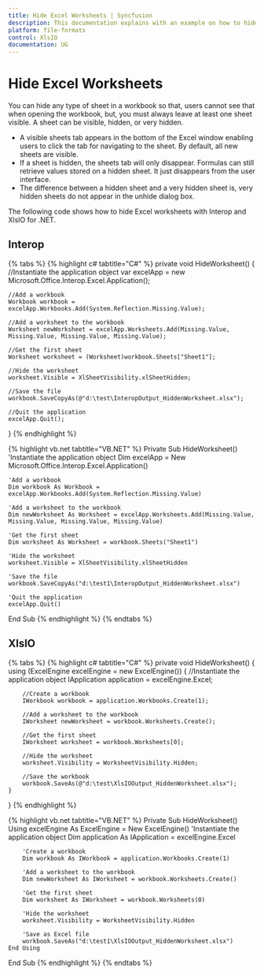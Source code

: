 ```yaml
---
title: Hide Excel Worksheets | Syncfusion
description: This documentation explains with an example on how to hide Excel worksheets programmatically using Interop and XlsIO.
platform: file-formats
control: XlsIO
documentation: UG
---
```


# Hide Excel Worksheets

You can hide any type of sheet in a workbook so that, users cannot see that when opening the workbook, but, you must always leave at least one sheet visible.
A sheet can be visible, hidden, or very hidden.

* A visible sheets tab appears in the bottom of the Excel window enabling users to click the tab for navigating to the sheet. By default, all new sheets are visible.
* If a sheet is hidden, the sheets tab will only disappear. Formulas can still retrieve values stored on a hidden sheet. It just disappears from the user interface.
* The difference between a hidden sheet and a very hidden sheet is, very hidden sheets do not appear in the unhide dialog box.

The following code shows how to hide Excel worksheets with Interop and XlsIO for .NET.

## Interop

{% tabs %}
{% highlight c# tabtitle="C#" %}
private void HideWorksheet()
{
    //Instantiate the application object
    var excelApp = new Microsoft.Office.Interop.Excel.Application();

    //Add a workbook
    Workbook workbook = excelApp.Workbooks.Add(System.Reflection.Missing.Value);

    //Add a worksheet to the workbook
    Worksheet newWorksheet = excelApp.Worksheets.Add(Missing.Value, Missing.Value, Missing.Value, Missing.Value);

    //Get the first sheet
    Worksheet worksheet = (Worksheet)workbook.Sheets["Sheet1"];

    //Hide the worksheet
    worksheet.Visible = XlSheetVisibility.xlSheetHidden;

    //Save the file
    workbook.SaveCopyAs(@"d:\test\InteropOutput_HiddenWorksheet.xlsx");

    //Quit the application
    excelApp.Quit();
}
{% endhighlight %}

{% highlight vb.net tabtitle="VB.NET" %}
Private Sub HideWorksheet()
    'Instantiate the application object
    Dim excelApp = New Microsoft.Office.Interop.Excel.Application()

    'Add a workbook
    Dim workbook As Workbook = excelApp.Workbooks.Add(System.Reflection.Missing.Value)

    'Add a worksheet to the workbook
    Dim newWorksheet As Worksheet = excelApp.Worksheets.Add(Missing.Value, Missing.Value, Missing.Value, Missing.Value)

    'Get the first sheet
    Dim worksheet As Worksheet = workbook.Sheets("Sheet1")

    'Hide the worksheet
    worksheet.Visible = XlSheetVisibility.xlSheetHidden

    'Save the file
    workbook.SaveCopyAs("d:\test1\InteropOutput_HiddenWorksheet.xlsx")

    'Quit the application
    excelApp.Quit()
End Sub
{% endhighlight %}
{% endtabs %}

## XlsIO

{% tabs %}
{% highlight c# tabtitle="C#" %}
private void HideWorksheet()
{
    using (ExcelEngine excelEngine = new ExcelEngine())
    {
        //Instantiate the application object
        IApplication application = excelEngine.Excel;

        //Create a workbook
        IWorkbook workbook = application.Workbooks.Create(1);

        //Add a worksheet to the workbook
        IWorksheet newWorksheet = workbook.Worksheets.Create();

        //Get the first sheet
        IWorksheet worksheet = workbook.Worksheets[0];

        //Hide the worksheet
        worksheet.Visibility = WorksheetVisibility.Hidden;

        //Save the workbook
        workbook.SaveAs(@"d:\test\XlsIOOutput_HiddenWorksheet.xlsx");
    }
}
{% endhighlight %}

{% highlight vb.net tabtitle="VB.NET" %}
Private Sub HideWorksheet()
    Using excelEngine As ExcelEngine = New ExcelEngine()
        'Instantiate the application object
        Dim application As IApplication = excelEngine.Excel

        'Create a workbook
        Dim workbook As IWorkbook = application.Workbooks.Create(1)

        'Add a worksheet to the workbook
        Dim newWorksheet As IWorksheet = workbook.Worksheets.Create()

        'Get the first sheet
        Dim worksheet As IWorksheet = workbook.Worksheets(0)

        'Hide the worksheet
        worksheet.Visibility = WorksheetVisibility.Hidden

        'Save as Excel file
        workbook.SaveAs("d:\test1\XlsIOOutput_HiddenWorksheet.xlsx")
    End Using
End Sub
{% endhighlight %}
{% endtabs %}
